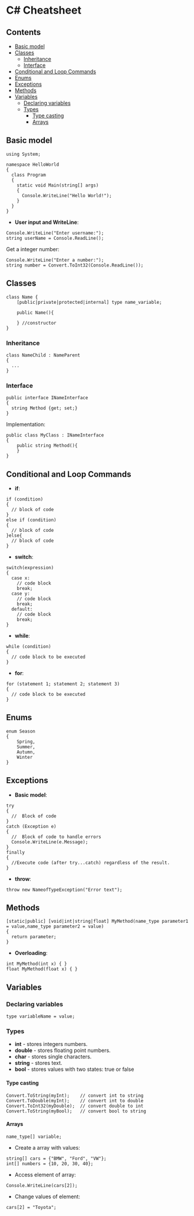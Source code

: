 # C# Cheatsheet

## Contents 
- [Basic model](#basic-model)
- [Classes](#classes)
  * [Inheritance](#inheritance)
  * [Interface](#interface)
- [Conditional and Loop Commands](#conditional-and-loop-commands)
- [Enums](#enums)
- [Exceptions](#exceptions)
- [Methods](#methods)
- [Variables](#variables)
  * [Declaring variables](#declaring-variables)
  * [Types](#types)
    + [Type casting](#type-casting)
    + [Arrays](#arrays)
## Basic model 

```
using System;

namespace HelloWorld
{
  class Program
  {
    static void Main(string[] args)
    {
      Console.WriteLine("Hello World!");    
    }
  }
}
```

* **User input and WriteLine**:

```
Console.WriteLine("Enter username:");
string userName = Console.ReadLine();
```

 Get a integer number:
```
Console.WriteLine("Enter a number:");
string number = Convert.ToInt32(Console.ReadLine());
```
## Classes 

```
class Name {
	[public|private|protected|internal] type name_variable;
	
	public Name(){
	
	} //constructor
}
```

### Inheritance

```
class NameChild : NameParent
{
  ...
}
```

### Interface

```
public interface INameInterface
{
  string Method {get; set;}
}
```

Implementation:

```
public class MyClass : INameInterface
{
	public string Method(){
	}
}
```

## Conditional and Loop Commands

* **if**:

```
if (condition) 
{
  // block of code
}
else if (condition)
{
  // block of code
}else{
  // block of code
}
```

* **switch**:

```
switch(expression) 
{
  case x:
    // code block
    break;
  case y:
    // code block
    break;
  default:
    // code block
    break;
}
```

* **while**:

```
while (condition) 
{
  // code block to be executed
}
```

* **for**:

```
for (statement 1; statement 2; statement 3) 
{
  // code block to be executed
}
```

## Enums 

```
enum Season
{
    Spring,
    Summer,
    Autumn,
    Winter
}
```

## Exceptions

* **Basic model**:

```
try 
{
  //  Block of code
}
catch (Exception e)
{
  //  Block of code to handle errors
  Console.WriteLine(e.Message);
}
finally
{
  //Execute code (after try...catch) regardless of the result.
}
```

* **throw**:

```
throw new NameofTypeException("Error text");
```

## Methods 

```
[static|public] [void|int|string|float] MyMethod(name_type parameter1 = value,name_type parameter2 = value) 
{
  return parameter;
}
```

* **Overloading**:

```
int MyMethod(int x) { } 
float MyMethod(float x) { } 
```

## Variables

### Declaring variables 

```
type variableName = value;
```

### Types

* **int** - stores integers numbers.
* **double** - stores floating point numbers.
* **char** - stores single characters.
* **string** - stores text.
* **bool** - stores values with two states: true or false

#### Type casting 

```
Convert.ToString(myInt);    // convert int to string
Convert.ToDouble(myInt);    // convert int to double
Convert.ToInt32(myDouble);  // convert double to int
Convert.ToString(myBool);   // convert bool to string
```

#### Arrays

```
name_type[] variable;
```

* Create a array with values:

```
string[] cars = {"BMW", "Ford", "VW"};
int[] numbers = {10, 20, 30, 40};
```

* Access element of array:

```
Console.WriteLine(cars[2]);
```

* Change values of element:

```
cars[2] = "Toyota";
```
